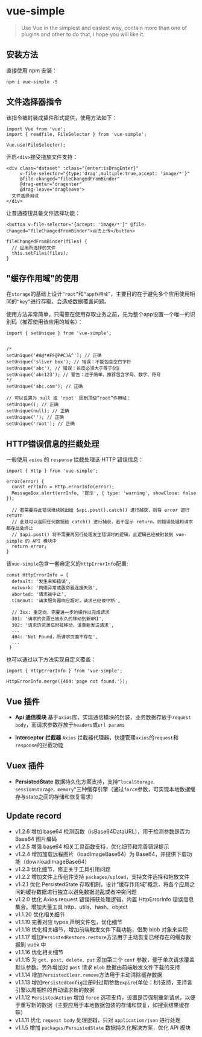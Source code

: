 # vue-simple

> Use Vue in the simplest and easiest way, contain more than one of plugins and other to do that, i hope you will like it.

## 安装方法
直接使用 npm 安装：
```
npm i vue-simple -S
```

## 文件选择器指令
该指令被封装成插件形式提供，使用方法如下：
```
import Vue from 'vue';
import { readfile, FileSelector } from 'vue-simple';

Vue.use(FileSelector);
```

开启`<div>`接受拖放文件支持：
```
<div class="dataset" :class="{enter:isDragEnter}"
     v-file-selector="{type:'drag',multiple:true,accept: 'image/*'}"
     @file-changed="fileChangedFromBinder"
     @drag-enter="dragenter"
     @drag-leave="dragleave">
  文件选择测试
</div>
```

让普通按钮具备文件选择功能：
```
<button v-file-selector="{accept: 'image/*'}" @file-changed="fileChangedFromBinder">点击上传</button>

fileChangedFromBinder(files) {
  // 应用所选择的文件
  this.setFiles(files);
}
```


## "缓存作用域"的使用
在`storage`的基础上设计`“root”`和`“app作用域”`，主要目的在于避免多个应用使用相同的`“key”`进行存取，会造成数据覆盖问题。

使用方法非常简单，只需要在使用存取业务之前，先为整个app设置一个唯一的识别码（推荐使用该应用的域名）：
```
import { setUnique } from 'vue-simple';


/*
setUnique('#A@*#FF@P#C)&^'); // 正确
setUnique('sliver box'); // 错误：不能包含空白字符
setUnique('abc'); // 错误：长度必须大于等于6位
setUnique('abc123'); // 警告：过于简单，推荐包含字母、数字、符号
*/
setUnique('abc.com'); // 正确

// 可以设置为 null 或 'root' 回到顶级“root”作用域：
setUnique(); // 正确
setUnique(null); // 正确
setUnique(''); // 正确
setUnique('root'); // 正确
```

## HTTP错误信息的拦截处理
一般使用 `axios` 的 `response` 拦截处理该 HTTP 错误信息：
```
import { Http } from 'vue-simple';

error(error) {
  const errInfo = Http.errorInfo(error);
  MessageBox.alert(errInfo, '提示', { type: 'warning', showClose: false });

  // 若需要将此错误继续抛出给 $api.post().catch() 进行捕获，则将 error 进行 return
  // 此处可以返回任何数据给 catch() 进行捕获，若不显示 return，则错误处理和请求都在此处终止
  // $api.post() 将不需要再另行处理发生错误时的逻辑，此逻辑已经被封装到 vue-simple 的 API 模块中
  return error;
}
```

该`vue-simple`包含一套自定义的`HttpErrorInfo`配置:
```
const HttpErrorInfo = {
  default: '发生未知错误',
  network: '网络异常或服务器连接失败',
  aborted: '请求被中止',
  timeout: '请求服务器响应超时，请求已经被中断',

  // 3xx: 重定向，需要进一步的操作以完成请求
  301: '请求的资源已被永久的移动到新URI',
  302: '请求的资源临时被移动，请重新发送请求',
  ...
  404: 'Not Found，所请求页面不存在',
  ...
 }
```
也可以通过以下方法实现自定义覆盖：
```
import { HttpErrorInfo } from 'vue-simple';

HttpErrorInfo.merge({404:'page not found.'});
```


## Vue 插件
- **Api 通信模块**
基于`axios`库，实现通信模块的封装，业务数据存放于`request body`，而请求参数存放于`headers`或`url params`

- **Interceptor 拦截器**
`Axios` 拦截器代理器，快捷管理`axios`的`request`和`response`的拦截功能

## Vuex 插件
- **PersistedState**
数据持久化方案支持，支持`“localStorage、sessionStorage、memory”`三种缓存引擎（通过`force`参数，可实现本地数据缓存与state之间的存储和恢复需求）

## Update record
- v1.2.6  增加 base64 检测函数（isBase64DataURL），用于检测参数是否为 Base64 图片编码
- v1.2.5  增强 base64 相关工具函数支持，优化细节和完善错误提示
- v1.2.4  增加加载远程图片（loadImageBase64）为 Base64，并提供下载功能（downloadImageBase64）
- v1.2.3  优化细节，修正关于工具引用问题
- v1.2.2  增加文件上传组件支持 `packages/upload`，支持文件选择和拖放文件
- v1.2.1  优化 PersistedState 存取机制，设计“缓存作用域”概念，将各个应用之间的缓存数据进行独立以避免数据混乱或者冲突问题
- v1.2.0  优化 Axios.request 错误捕获处理逻辑，内置 HttpErrorInfo 错误信息集合。增加大量工具 http、utils、hash、object
- v1.1.20 优化相关细节
- v1.1.19 完善对应 types 声明文件包，优化细节
- v1.1.18 优化相关细节，增加前端触发文件下载功能，借助 blob 对象来实现
- v1.1.17 增加`PersistedRestore.restore`方法用于主动恢复已经存在的缓存数据到 vuex 中
- v1.1.16 优化相关细节
- v1.1.15 为 `get、post、delete、put` 添加第三个 `conf` 参数，便于单次请求覆盖默认参数。另外增加对 `post` 请求 `Blob` 数据由前端触发文件下载的支持
- v1.1.14 增加`PersistedClear.remove`方法用于主动清除缓存数据
- v1.1.13 增加`PersistedConfig`注册时过期参数`expire`(单位：秒)支持，支持各引擎以周期性的自动请求新的数据
- v1.1.12 `PersistedAction` 增加 `force` 选项支持，设置是否强制重新请求，以便于重写新的数据（主要应用于本地数据包装的存储和恢复，如搜索结果缓存等）
- v1.1.11 优化 `request body` 处理逻辑，只对 `application/json` 进行处理
- v1.1.5  增加 `packages/PersistedState` 数据持久化解决方案，优化 API 模块
